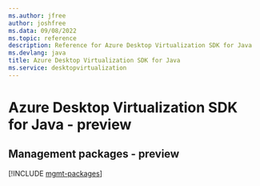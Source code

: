 ```yaml
---
ms.author: jfree
author: joshfree
ms.data: 09/08/2022
ms.topic: reference
description: Reference for Azure Desktop Virtualization SDK for Java
ms.devlang: java
title: Azure Desktop Virtualization SDK for Java
ms.service: desktopvirtualization
---
```

# Azure Desktop Virtualization SDK for Java - preview

## Management packages - preview
[!INCLUDE [mgmt-packages](desktop-virtualization-mgmt-index.md)]